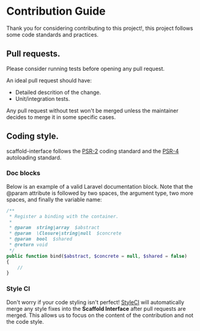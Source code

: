 # Contribution Guide

Thank you for considering contributing to this project!, this project follows some code standards and practices.

## Pull requests.

Please consider running tests before opening any pull request.

An ideal pull request should have:

- Detailed descrition of the change.
- Unit/integration tests.

Any pull request without test won't be merged unless the maintainer decides to merge it in some specific cases.

## Coding style.

scaffold-interface follows the [PSR-2](https://github.com/php-fig/fig-standards/blob/master/accepted/PSR-2-coding-style-guide.md) coding standard and the [PSR-4](https://github.com/php-fig/fig-standards/blob/master/accepted/PSR-4-autoloader.md) autoloading standard.

### Doc blocks

Below is an example of a valid Laravel documentation block. Note that the @param attribute is followed by two spaces, the argument type, two more spaces, and finally the variable name:

```php
/**
 * Register a binding with the container.
 *
 * @param  string|array  $abstract
 * @param  \Closure|string|null  $concrete
 * @param  bool  $shared
 * @return void
 */
public function bind($abstract, $concrete = null, $shared = false)
{
    //
}
```

### Style CI

Don't worry if your code styling isn't perfect! [StyleCI](https://styleci.io/) will automatically merge any style fixes into the **Scaffold Interface** after pull requests are merged. This allows us to focus on the content of the contribution and not the code style.
